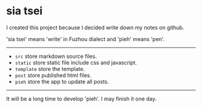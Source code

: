 # sia tsei

I created this project because I decided write down my notes on github.

'sia tsei' means 'write' in Fuzhou dialect and 'pieh' means 'pen'.

------

+ `src` store markdown source files.
+ `static` store static file include css and javascript.
+ `template` store the template.
+ `post` store published html files.
+ `pieh` store the app to update all posts.

------

It will be a long time to develop 'pieh'.
I may finish it one day.


